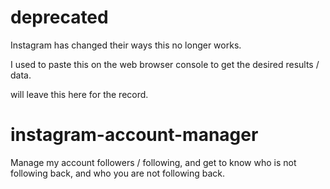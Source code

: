 # deprecated
Instagram has changed their ways this no longer works.

I used to paste this on the web  browser console to get the desired results / data.

will leave this here for the record.


# instagram-account-manager
Manage my account followers / following, and get to know who is not following back, and who you are not following back.

